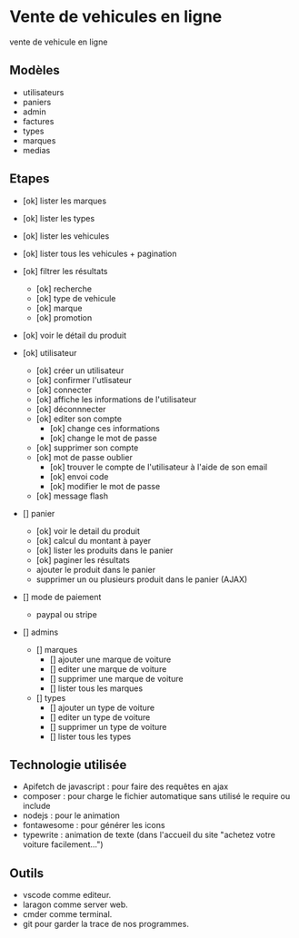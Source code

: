 # Vente de vehicules en ligne

vente de vehicule en ligne


## Modèles

- utilisateurs
- paniers
- admin
- factures
- types
- marques
- medias

## Etapes

- [ok] lister les marques
- [ok] lister les types
- [ok] lister les vehicules
- [ok] lister tous les vehicules + pagination
- [ok] filtrer les résultats
    - [ok] recherche
    - [ok] type de vehicule
    - [ok] marque
    - [ok] promotion
- [ok] voir le détail du produit
- [ok] utilisateur
    - [ok] créer un utilisateur
    - [ok] confirmer l'utlisateur
    - [ok] connecter
    - [ok] affiche les informations de l'utilisateur
    - [ok] déconnnecter
    - [ok] editer son compte
        - [ok] change ces informations
        - [ok] change le mot de passe
    - [ok] supprimer son compte
    - [ok] mot de passe oublier
        - [ok] trouver le compte de l'utilisateur à l'aide de son email
        - [ok] envoi code
        - [ok] modifier le mot de passe
    - [ok] message flash
- [] panier
    - [ok] voir le detail du produit
    - [ok] calcul du montant à payer
    - [ok] lister les produits dans le panier
    - [ok] paginer les résultats
    - ajouter le produit dans le panier
    - supprimer un ou plusieurs produit dans le panier (AJAX)
- [] mode de paiement
    - paypal ou stripe

- [] admins
    - [] marques
        - [] ajouter une marque de voiture
        - [] editer une marque de voiture
        - [] supprimer une marque de voiture
        - [] lister tous les marques
    - [] types
        - [] ajouter un type de voiture
        - [] editer un type de voiture
        - [] supprimer un type de voiture
        - [] lister tous les types

## Technologie utilisée

- Apifetch de javascript : pour faire des requêtes en ajax
- composer : pour charge le fichier automatique sans utilisé le require ou include
- nodejs : pour le animation
- fontawesome : pour générer les icons
- typewrite : animation de texte (dans l'accueil du site "achetez votre voiture facilement...")

## Outils

- vscode comme editeur.
- laragon comme server web.
- cmder comme terminal.
- git pour garder la trace de nos programmes.